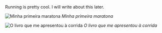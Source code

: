 Running is pretty cool. I will write about this later.


![Minha primeira maratona](/running/images/maratona_rio.jpeg)
*Minha primeira maratona*

![O livro que me apresentou à corrida](/running/images/autografo_drauzio.jpeg)
*O livro que me apresentou à corrida*